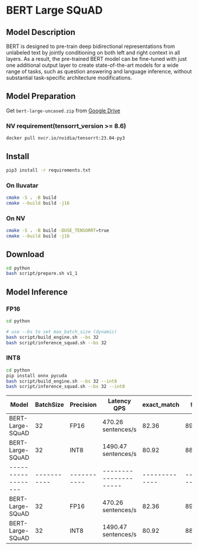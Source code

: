 # BERT Large SQuAD

## Model Description

BERT is designed to pre-train deep bidirectional representations from unlabeled text by jointly conditioning on both left and right context in all layers. As a result, the pre-trained BERT model can be fine-tuned with just one additional output layer to create state-of-the-art models for a wide range of tasks, such as question answering and language inference, without substantial task-specific architecture modifications.

## Model Preparation

Get `bert-large-uncased.zip` from [Google
Drive](https://drive.google.com/file/d/1eD8QBkbK6YN-_YXODp3tmpp3cZKlrPTA/view?usp=drive_link)

### NV requirement(tensorrt_version >= 8.6)

```bash
docker pull nvcr.io/nvidia/tensorrt:23.04-py3
```

## Install

```bash
pip3 install -r requirements.txt
```

### On Iluvatar

```bash
cmake -S . -B build
cmake --build build -j16
```

### On NV

```bash
cmake -S . -B build -DUSE_TENSORRT=true
cmake --build build -j16
```

## Download

```bash
cd python
bash script/prepare.sh v1_1
```

## Model Inference

### FP16

```bash
cd python

# use --bs to set max_batch_size (dynamic)
bash script/build_engine.sh --bs 32
bash script/inference_squad.sh --bs 32
```

### INT8

```bash
cd python
pip install onnx pycuda
bash script/build_engine.sh --bs 32 --int8
bash script/inference_squad.sh --bs 32 --int8
```
| Model            | BatchSize | Precision | Latency QPS         | exact_match | f1    |
|------------------|-----------|-----------|---------------------|-------------|-------|
| BERT-Large-SQuAD | 32        | FP16      | 470.26 sentences/s  | 82.36       | 89.68 |
| BERT-Large-SQuAD | 32        | INT8      | 1490.47 sentences/s | 80.92       | 88.20 |
|------------------|-----------|-----------|---------------------|-------------|-------|
| BERT-Large-SQuAD | 32        | FP16      | 470.26 sentences/s  | 82.36       | 89.68 |
| BERT-Large-SQuAD | 32        | INT8      | 1490.47 sentences/s | 80.92       | 88.20 |
